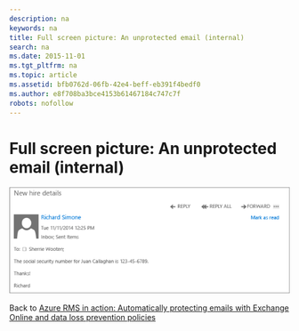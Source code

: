 ```yaml
---
description: na
keywords: na
title: Full screen picture: An unprotected email (internal)
search: na
ms.date: 2015-11-01
ms.tgt_pltfrm: na
ms.topic: article
ms.assetid: bfb0762d-06fb-42e4-beff-eb391f4bedf0
ms.author: e8f708ba3bce4153b61467184c747c7f
robots: nofollow
---
```

# Full screen picture: An unprotected email (internal)
![](../Image/AzRMS_DLPUnprotectedEmail.png)

Back to [Azure RMS in action: Automatically protecting emails with Exchange Online and data loss prevention policies](http://technet.microsoft.com/library/jj585026.aspx)

